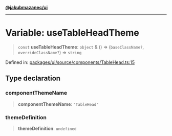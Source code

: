 [**@jakubmazanec/ui**](../README.md)

---

# Variable: useTableHeadTheme

> `const` **useTableHeadTheme**: `object` & () => (`baseClassName?`, `overrideClassName?`) =>
> `string`

Defined in:
[packages/ui/source/components/TableHead.ts:15](https://github.com/jakubmazanec/tools/blob/acfa246dbb1035f65efb7fa114167a3cbefca108/packages/ui/source/components/TableHead.ts#L15)

## Type declaration

### componentThemeName

> **componentThemeName**: `"TableHead"`

### themeDefinition

> **themeDefinition**: `undefined`
